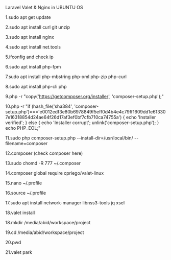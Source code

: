 Laravel Valet & Nginx in UBUNTU OS

1.sudo apt get update 

2.sudo apt install curl git unzip

3.sudo apt install nginx

4.sudo apt install net.tools

5.ifconfig and check ip

6.sudo apt install php-fpm

7.sudo apt install php-mbstring php-xml php-zip php-curl

8.sudo apt install php-cli php

9.php -r "copy('https://getcomposer.org/installer', 'composer-setup.php');"

10.php -r "if (hash_file('sha384', 'composer-setup.php')==='e0012edf3e80b6978849f5eff0d4b4e4c79ff1609dd1e613307e16318854d24ae64f26d17af3ef0bf7cfb710ca74755a') { echo 'Installer verified'; } else { echo 'Installer corrupt'; unlink('composer-setup.php'); } echo PHP_EOL;"


11.sudo php  composer-setup.php --install-dir=/usr/local/bin/ --filename=composer

12.composer (check composer here)

13.sudo chomd -R 777 ~/.composer

14.composer global require cpriego/valet-linux

15.nano ~/.profile

16.source ~/.profile

17.sudo apt install network-manager libnss3-tools jq xsel

18.valet install

18.mkdir /media/abid/workspace/project

19.cd /media/abid/workspace/project

20.pwd

21.valet park

